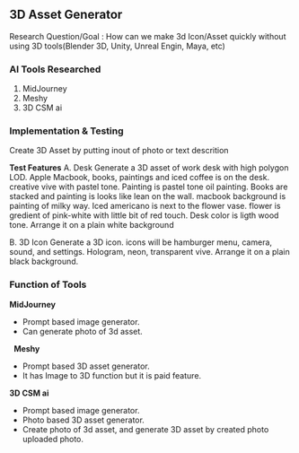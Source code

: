 ## 3D Asset Generator

Research Question/Goal : 
How can we make 3d Icon/Asset quickly without using 3D tools(Blender 3D, Unity, Unreal Engin, Maya, etc)

### AI Tools Researched
1. MidJourney
2. Meshy
3. 3D CSM ai

### Implementation & Testing
Create 3D Asset by putting inout of photo or  text descrition

**Test Features**
A. Desk
Generate a 3D asset of work desk with high polygon LOD. Apple Macbook, books, paintings and iced coffee is on the desk. creative vive with pastel tone. Painting is pastel tone oil painting. Books are stacked and painting is looks like lean on the wall. macbook background is painting of milky way. Iced americano is next to the flower vase. flower is gredient of pink-white with little bit of red touch. Desk color is ligth wood tone. Arrange it on a plain white background

B. 3D Icon
Generate a 3D icon. icons will be hamburger menu, camera, sound, and settings. Hologram, neon, transparent vive.
Arrange it on a plain black background.


### Function of Tools
**MidJourney**
- Prompt based image generator. 
- Can generate photo of 3d asset.

 
**Meshy**
- Prompt based 3D asset generator.
- It has Image to 3D function but it is paid feature.


**3D CSM ai**
- Prompt based image generator. 
- Photo based 3D asset generator.
- Create photo of 3d asset, and generate 3D asset by created photo uploaded photo.
